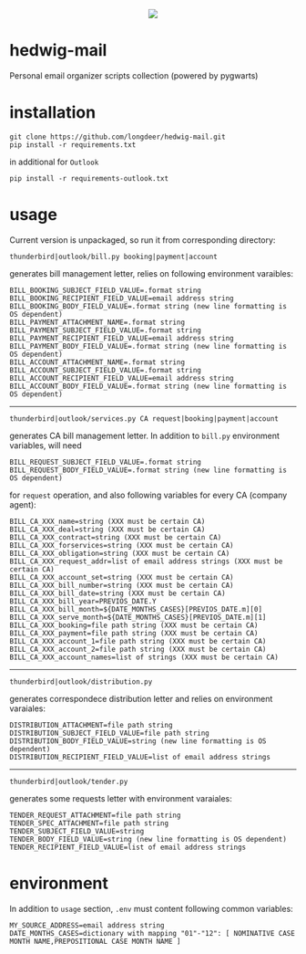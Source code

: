 <p align="center"><img src="https://github.com/user-attachments/assets/3651cc91-57a9-45bb-a1ea-fed9e9d4ba6f" /></p>

# hedwig-mail
Personal email organizer scripts collection (powered by pygwarts)

# installation
```
git clone https://github.com/longdeer/hedwig-mail.git
pip install -r requirements.txt
```
in additional for `Outlook`
```
pip install -r requirements-outlook.txt
```

# usage
Current version is unpackaged, so run it from corresponding directory:<br>


```
thunderbird|outlook/bill.py booking|payment|account
```
generates bill management letter, relies on following environment varaibles:
```
BILL_BOOKING_SUBJECT_FIELD_VALUE=.format string
BILL_BOOKING_RECIPIENT_FIELD_VALUE=email address string
BILL_BOOKING_BODY_FIELD_VALUE=.format string (new line formatting is OS dependent)
BILL_PAYMENT_ATTACHMENT_NAME=.format string
BILL_PAYMENT_SUBJECT_FIELD_VALUE=.format string
BILL_PAYMENT_RECIPIENT_FIELD_VALUE=email address string
BILL_PAYMENT_BODY_FIELD_VALUE=.format string (new line formatting is OS dependent)
BILL_ACCOUNT_ATTACHMENT_NAME=.format string
BILL_ACCOUNT_SUBJECT_FIELD_VALUE=.format string
BILL_ACCOUNT_RECIPIENT_FIELD_VALUE=email address string
BILL_ACCOUNT_BODY_FIELD_VALUE=.format string (new line formatting is OS dependent)
```

---

```
thunderbird|outlook/services.py CA request|booking|payment|account
```
generates CA bill management letter. In addition to `bill.py` environment variables, will need
```
BILL_REQUEST_SUBJECT_FIELD_VALUE=.format string
BILL_REQUEST_BODY_FIELD_VALUE=.format string (new line formatting is OS dependent)
```
for `request` operation, and also following variables for every CA (company agent):
```
BILL_CA_XXX_name=string (XXX must be certain CA)
BILL_CA_XXX_deal=string (XXX must be certain CA)
BILL_CA_XXX_contract=string (XXX must be certain CA)
BILL_CA_XXX_forservices=string (XXX must be certain CA)
BILL_CA_XXX_obligation=string (XXX must be certain CA)
BILL_CA_XXX_request_addr=list of email address strings (XXX must be certain CA)
BILL_CA_XXX_account_set=string (XXX must be certain CA)
BILL_CA_XXX_bill_number=string (XXX must be certain CA)
BILL_CA_XXX_bill_date=string (XXX must be certain CA)
BILL_CA_XXX_bill_year=PREVIOS_DATE.Y
BILL_CA_XXX_bill_month=${DATE_MONTHS_CASES}[PREVIOS_DATE.m][0]
BILL_CA_XXX_serve_month=${DATE_MONTHS_CASES}[PREVIOS_DATE.m][1]
BILL_CA_XXX_booking=file path string (XXX must be certain CA)
BILL_CA_XXX_payment=file path string (XXX must be certain CA)
BILL_CA_XXX_account_1=file path string (XXX must be certain CA)
BILL_CA_XXX_account_2=file path string (XXX must be certain CA)
BILL_CA_XXX_account_names=list of strings (XXX must be certain CA)
```

---

```
thunderbird|outlook/distribution.py
```
generates correspondece distribution letter and relies on environment varaiales:
```
DISTRIBUTION_ATTACHMENT=file path string
DISTRIBUTION_SUBJECT_FIELD_VALUE=file path string
DISTRIBUTION_BODY_FIELD_VALUE=string (new line formatting is OS dependent)
DISTRIBUTION_RECIPIENT_FIELD_VALUE=list of email address strings
```

---

```
thunderbird|outlook/tender.py
```
generates some requests letter with environment varaiales:
```
TENDER_REQUEST_ATTACHMENT=file path string
TENDER_SPEC_ATTACHMENT=file path string
TENDER_SUBJECT_FIELD_VALUE=string
TENDER_BODY_FIELD_VALUE=string (new line formatting is OS dependent)
TENDER_RECIPIENT_FIELD_VALUE=list of email address strings
```
# environment
In addition to `usage` section, `.env` must content following common variables:<br>
```
MY_SOURCE_ADDRESS=email address string
DATE_MONTHS_CASES=dictionary with mapping "01"-"12": [ NOMINATIVE CASE MONTH NAME,PREPOSITIONAL CASE MONTH NAME ]
```